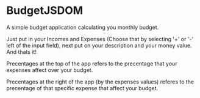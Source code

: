 # BudgetJSDOM

A simple budget application calculating you monthly budget.

Just put in your Incomes and Expenses (Choose that by selecting '+' or '-' left of the input field), next put on your description and your money value. And thats it! 

Precentages at the top of the app refers to the precentage that your expenses affect over your budget.

Precentages at the right of the app (by the expenses values) referes to the precentage of that specific expense that affect your budget.
